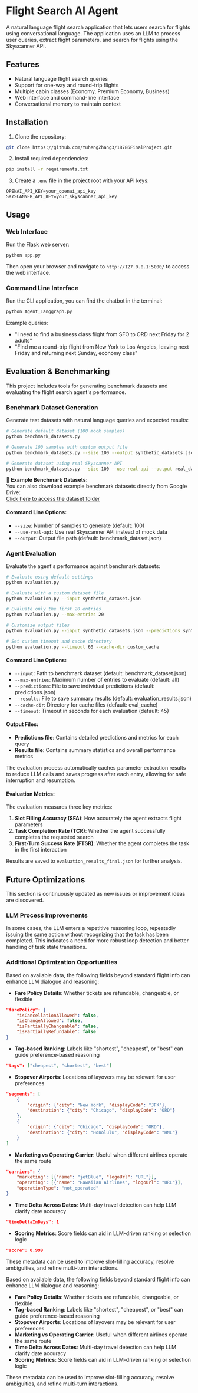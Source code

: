 # Flight Search AI Agent

A natural language flight search application that lets users search for flights using conversational language. The application uses an LLM to process user queries, extract flight parameters, and search for flights using the Skyscanner API.

## Features

- Natural language flight search queries
- Support for one-way and round-trip flights
- Multiple cabin classes (Economy, Premium Economy, Business)
- Web interface and command-line interface
- Conversational memory to maintain context

## Installation

1. Clone the repository:
```bash
git clone https://github.com/YuhengZhang3/18786FinalProject.git
```

2. Install required dependencies:
```bash
pip install -r requirements.txt
```

3. Create a `.env` file in the project root with your API keys:
```
OPENAI_API_KEY=your_openai_api_key
SKYSCANNER_API_KEY=your_skyscanner_api_key
```

## Usage

### Web Interface

Run the Flask web server:
```bash
python app.py
```

Then open your browser and navigate to `http://127.0.0.1:5000/` to access the web interface.

### Command Line Interface

Run the CLI application, you can find the chatbot in the terminal:
```bash
python Agent_Langgraph.py
```

Example queries:
- "I need to find a business class flight from SFO to ORD next Friday for 2 adults"
- "Find me a round-trip flight from New York to Los Angeles, leaving next Friday and returning next Sunday, economy class"

## Evaluation & Benchmarking

This project includes tools for generating benchmark datasets and evaluating the flight search agent's performance.

### Benchmark Dataset Generation

Generate test datasets with natural language queries and expected results:

```bash
# Generate default dataset (100 mock samples)
python benchmark_datasets.py

# Generate 100 samples with custom output file
python benchmark_datasets.py --size 100 --output synthetic_datasets.json

# Generate dataset using real Skyscanner API
python benchmark_datasets.py --size 100 --use-real-api --output real_datasets.json
```

**📁 Example Benchmark Datasets:**  
You can also download example benchmark datasets directly from Google Drive:  
[Click here to access the dataset folder](https://drive.google.com/drive/folders/1ijn1nGVkoxTJL18JtVLxJ24DsCu-TCOF?usp=sharing)

#### Command Line Options:
- `--size`: Number of samples to generate (default: 100)
- `--use-real-api`: Use real Skyscanner API instead of mock data
- `--output`: Output file path (default: benchmark_dataset.json)

### Agent Evaluation

Evaluate the agent's performance against benchmark datasets:

```bash
# Evaluate using default settings
python evaluation.py

# Evaluate with a custom dataset file
python evaluation.py --input synthetic_dataset.json

# Evaluate only the first 20 entries
python evaluation.py --max-entries 20

# Customize output files
python evaluation.py --input synthetic_datasets.json --predictions synthetic_predictions.json --results eval_synthetic_summary.json

# Set custom timeout and cache directory
python evaluation.py --timeout 60 --cache-dir custom_cache
```

#### Command Line Options:
- `--input`: Path to benchmark dataset (default: benchmark_dataset.json)
- `--max-entries`: Maximum number of entries to evaluate (default: all)
- `--predictions`: File to save individual predictions (default: predictions.json)
- `--results`: File to save summary results (default: evaluation_results.json)
- `--cache-dir`: Directory for cache files (default: eval_cache)
- `--timeout`: Timeout in seconds for each evaluation (default: 45)

#### Output Files:
- **Predictions file**: Contains detailed predictions and metrics for each query
- **Results file**: Contains summary statistics and overall performance metrics

The evaluation process automatically caches parameter extraction results to reduce LLM calls and saves progress after each entry, allowing for safe interruption and resumption.

#### Evaluation Metrics:

The evaluation measures three key metrics:

1. **Slot Filling Accuracy (SFA)**: How accurately the agent extracts flight parameters  
2. **Task Completion Rate (TCR)**: Whether the agent successfully completes the requested search  
3. **First-Turn Success Rate (FTSR)**: Whether the agent completes the task in the first interaction  

Results are saved to `evaluation_results_final.json` for further analysis.



## Future Optimizations

This section is continuously updated as new issues or improvement ideas are discovered.

### LLM Process Improvements

In some cases, the LLM enters a repetitive reasoning loop, repeatedly issuing the same action without recognizing that the task has been completed. This indicates a need for more robust loop detection and better handling of task state transitions.

### Additional Optimization Opportunities

Based on available data, the following fields beyond standard flight info can enhance LLM dialogue and reasoning:

- **Fare Policy Details**: Whether tickets are refundable, changeable, or flexible
```json
"farePolicy": {
    "isCancellationAllowed": false,
    "isChangeAllowed": false,
    "isPartiallyChangeable": false,
    "isPartiallyRefundable": false
}
```

- **Tag-based Ranking**: Labels like "shortest", "cheapest", or "best" can guide preference-based reasoning
```json
"tags": ["cheapest", "shortest", "best"]
```

- **Stopover Airports**: Locations of layovers may be relevant for user preferences
```json
"segments": [
    {
        "origin": {"city": "New York", "displayCode": "JFK"},
        "destination": {"city": "Chicago", "displayCode": "ORD"}
    },
    {
        "origin": {"city": "Chicago", "displayCode": "ORD"},
        "destination": {"city": "Honolulu", "displayCode": "HNL"}
    }
]
```

- **Marketing vs Operating Carrier**: Useful when different airlines operate the same route
```json
"carriers": {
    "marketing": [{"name": "jetBlue", "logoUrl": "URL"}],
    "operating": [{"name": "Hawaiian Airlines", "logoUrl": "URL"}],
    "operationType": "not_operated"
}
```

- **Time Delta Across Dates**: Multi-day travel detection can help LLM clarify date accuracy
```json
"timeDeltaInDays": 1
```

- **Scoring Metrics**: Score fields can aid in LLM-driven ranking or selection logic
```json
"score": 0.999
```

These metadata can be used to improve slot-filling accuracy, resolve ambiguities, and refine multi-turn interactions.

Based on available data, the following fields beyond standard flight info can enhance LLM dialogue and reasoning:

- **Fare Policy Details**: Whether tickets are refundable, changeable, or flexible
- **Tag-based Ranking**: Labels like "shortest", "cheapest", or "best" can guide preference-based reasoning
- **Stopover Airports**: Locations of layovers may be relevant for user preferences
- **Marketing vs Operating Carrier**: Useful when different airlines operate the same route
- **Time Delta Across Dates**: Multi-day travel detection can help LLM clarify date accuracy
- **Scoring Metrics**: Score fields can aid in LLM-driven ranking or selection logic

These metadata can be used to improve slot-filling accuracy, resolve ambiguities, and refine multi-turn interactions.


